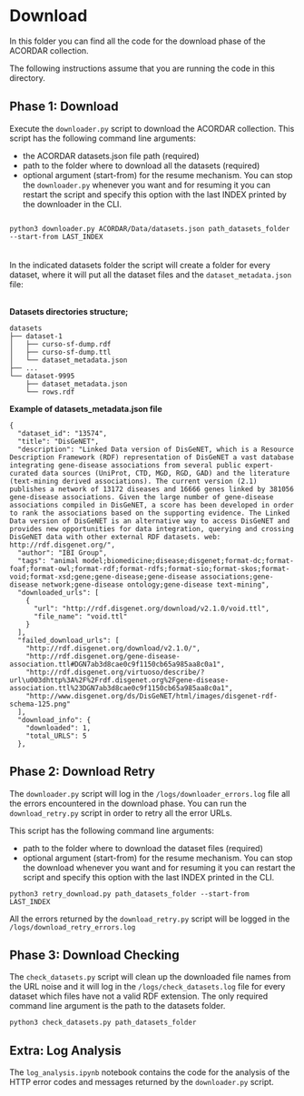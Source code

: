 # Download

In this folder you can find all the code for the download phase of the ACORDAR collection. 

The following instructions assume that you are running the code in this directory. 

## Phase 1: Download

Execute the <code>downloader.py</code> script to download the ACORDAR collection. This script has the following command line arguments:
* the ACORDAR datasets.json file path (required)
* path to the folder where to download all the datasets (required)
* optional argument (start-from) for the resume mechanism. You can stop the  <code>downloader.py</code> whenever you want and for resuming it you can restart the script and specify this option with the last INDEX printed by the downloader in the CLI. 

<code>
python3 downloader.py ACORDAR/Data/datasets.json path_datasets_folder --start-from LAST_INDEX
</code>
</br>
</br>
In the indicated datasets folder the script will create a folder for every dataset, where it will put all the dataset files and the <code>dataset_metadata.json</code> file:
<br>
<br>

<b> Datasets directories structure; </b>

```
datasets
├── dataset-1
│   ├── curso-sf-dump.rdf
│   ├── curso-sf-dump.ttl
│   └── dataset_metadata.json
├── ...
└── dataset-9995
    ├── dataset_metadata.json
    └── rows.rdf
```

<b> Example of datasets_metadata.json file </b>

```
{
  "dataset_id": "13574",
  "title": "DisGeNET",
  "description": "Linked Data version of DisGeNET, which is a Resource Description Framework (RDF) representation of DisGeNET a vast database integrating gene-disease associations from several public expert-curated data sources (UniProt, CTD, MGD, RGD, GAD) and the literature (text-mining derived associations). The current version (2.1) publishes a network of 13172 diseases and 16666 genes linked by 381056 gene-disease associations. Given the large number of gene-disease associations compiled in DisGeNET, a score has been developed in order to rank the associations based on the supporting evidence. The Linked Data version of DisGeNET is an alternative way to access DisGeNET and provides new opportunities for data integration, querying and crossing DisGeNET data with other external RDF datasets. web: http://rdf.disgenet.org/",
  "author": "IBI Group",
  "tags": "animal model;biomedicine;disease;disgenet;format-dc;format-foaf;format-owl;format-rdf;format-rdfs;format-sio;format-skos;format-void;format-xsd;gene;gene-disease;gene-disease associations;gene-disease network;gene-disease ontology;gene-disease text-mining",
  "downloaded_urls": [
    {
      "url": "http://rdf.disgenet.org/download/v2.1.0/void.ttl",
      "file_name": "void.ttl"
    }
  ],
  "failed_download_urls": [
    "http://rdf.disgenet.org/download/v2.1.0/",
    "http://rdf.disgenet.org/gene-disease-association.ttl#DGN7ab3d8cae0c9f1150cb65a985aa8c0a1",
    "http://rdf.disgenet.org/virtuoso/describe/?url\u003dhttp%3A%2F%2Frdf.disgenet.org%2Fgene-disease-association.ttl%23DGN7ab3d8cae0c9f1150cb65a985aa8c0a1",
    "http://www.disgenet.org/ds/DisGeNET/html/images/disgenet-rdf-schema-125.png"
  ],
  "download_info": {
    "downloaded": 1,
    "total_URLS": 5
  },
```

## Phase 2: Download Retry

The <code>downloader.py</code> script will log in the <code>/logs/downloader_errors.log</code> file all the errors encountered in the download phase. You can run the <code>download_retry.py</code> script in order to retry all the error URLs. 

This script has the following command line arguments:
* path to the folder where to download the dataset files (required)
* optional argument (start-from) for the resume mechanism. You can stop the download whenever you want and for resuming it you can restart the script and specify this option with the last INDEX printed in the CLI. 

<code>python3 retry_download.py path_datasets_folder --start-from LAST_INDEX</code>

All the errors returned by the <code>download_retry.py</code> script will be logged in the 
<code>/logs/download_retry_errors.log</code>

## Phase 3: Download Checking 

The <code>check_datasets.py</code> script will clean up the downloaded file names from the URL noise and it will log in the <code>/logs/check_datasets.log</code> file for every dataset which files have not a valid RDF extension. The only required command line argument is the path to the datasets folder. 

<code>python3 check_datasets.py path_datasets_folder</code>

## Extra: Log Analysis

The <code>log_analysis.ipynb</code> notebook contains the code for the analysis of the HTTP error codes and messages returned by the <code>downloader.py</code> script. 